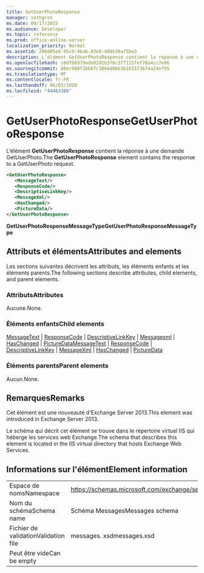 ```yaml
---
title: GetUserPhotoResponse
manager: sethgros
ms.date: 09/17/2015
ms.audience: Developer
ms.topic: reference
ms.prod: office-online-server
localization_priority: Normal
ms.assetid: 29b085e8-95c0-4ba6-83e8-40de36a75be3
description: L’élément GetUserPhotoResponse contient la réponse à une demande GetUserPhoto.
ms.openlocfilehash: c0dfb6979ade0192b376c3f7115fef78a4cc7e06
ms.sourcegitcommit: 88ec988f2bb67c1866d06b361615f3674a24e795
ms.translationtype: MT
ms.contentlocale: fr-FR
ms.lasthandoff: 06/03/2020
ms.locfileid: "44463306"
---
```

# <a name="getuserphotoresponse"></a><span data-ttu-id="65784-103">GetUserPhotoResponse</span><span class="sxs-lookup"><span data-stu-id="65784-103">GetUserPhotoResponse</span></span>

<span data-ttu-id="65784-104">L’élément **GetUserPhotoResponse** contient la réponse à une demande GetUserPhoto.</span><span class="sxs-lookup"><span data-stu-id="65784-104">The **GetUserPhotoResponse** element contains the response to a GetUserPhoto request.</span></span> 
  
```XML
<GetUserPhotoResponse>
   <MessageText/>
   <ResponseCode/>
   <DescriptiveLinkKey/>
   <MessageXml/>
   <HasChanged/>
   <PictureData/>
</GetUserPhotoResponse>
```

 <span data-ttu-id="65784-105">**GetUserPhotoResponseMessageType**</span><span class="sxs-lookup"><span data-stu-id="65784-105">**GetUserPhotoResponseMessageType**</span></span>
## <a name="attributes-and-elements"></a><span data-ttu-id="65784-106">Attributs et éléments</span><span class="sxs-lookup"><span data-stu-id="65784-106">Attributes and elements</span></span>

<span data-ttu-id="65784-107">Les sections suivantes décrivent les attributs, les éléments enfants et les éléments parents.</span><span class="sxs-lookup"><span data-stu-id="65784-107">The following sections describe attributes, child elements, and parent elements.</span></span>
  
### <a name="attributes"></a><span data-ttu-id="65784-108">Attributs</span><span class="sxs-lookup"><span data-stu-id="65784-108">Attributes</span></span>

<span data-ttu-id="65784-109">Aucune.</span><span class="sxs-lookup"><span data-stu-id="65784-109">None.</span></span>
  
### <a name="child-elements"></a><span data-ttu-id="65784-110">Éléments enfants</span><span class="sxs-lookup"><span data-stu-id="65784-110">Child elements</span></span>

<span data-ttu-id="65784-111">[MessageText](messagetext.md)  |  [ResponseCode](responsecode.md)  |  [DescriptiveLinkKey](descriptivelinkkey.md)  |  [Messagexml](messagexml.md)  |  [HasChanged](haschanged.md)  |  [PictureData](picturedata.md)</span><span class="sxs-lookup"><span data-stu-id="65784-111">[MessageText](messagetext.md) | [ResponseCode](responsecode.md) | [DescriptiveLinkKey](descriptivelinkkey.md) | [MessageXml](messagexml.md) | [HasChanged](haschanged.md) | [PictureData](picturedata.md)</span></span>
  
### <a name="parent-elements"></a><span data-ttu-id="65784-112">Éléments parents</span><span class="sxs-lookup"><span data-stu-id="65784-112">Parent elements</span></span>

<span data-ttu-id="65784-113">Aucun.</span><span class="sxs-lookup"><span data-stu-id="65784-113">None.</span></span>
  
## <a name="remarks"></a><span data-ttu-id="65784-114">Remarques</span><span class="sxs-lookup"><span data-stu-id="65784-114">Remarks</span></span>

<span data-ttu-id="65784-115">Cet élément est une nouveauté d'Exchange Server 2013.</span><span class="sxs-lookup"><span data-stu-id="65784-115">This element was introduced in Exchange Server 2013.</span></span>
  
<span data-ttu-id="65784-116">Le schéma qui décrit cet élément se trouve dans le répertoire virtuel IIS qui héberge les services web Exchange.</span><span class="sxs-lookup"><span data-stu-id="65784-116">The schema that describes this element is located in the IIS virtual directory that hosts Exchange Web Services.</span></span>
  
## <a name="element-information"></a><span data-ttu-id="65784-117">Informations sur l'élément</span><span class="sxs-lookup"><span data-stu-id="65784-117">Element information</span></span>

|||
|:-----|:-----|
|<span data-ttu-id="65784-118">Espace de noms</span><span class="sxs-lookup"><span data-stu-id="65784-118">Namespace</span></span>  <br/> |https://schemas.microsoft.com/exchange/services/2006/messages  <br/> |
|<span data-ttu-id="65784-119">Nom du schéma</span><span class="sxs-lookup"><span data-stu-id="65784-119">Schema name</span></span>  <br/> |<span data-ttu-id="65784-120">Schéma Messages</span><span class="sxs-lookup"><span data-stu-id="65784-120">Messages schema</span></span>  <br/> |
|<span data-ttu-id="65784-121">Fichier de validation</span><span class="sxs-lookup"><span data-stu-id="65784-121">Validation file</span></span>  <br/> |<span data-ttu-id="65784-122">messages. xsd</span><span class="sxs-lookup"><span data-stu-id="65784-122">messages.xsd</span></span>  <br/> |
|<span data-ttu-id="65784-123">Peut être vide</span><span class="sxs-lookup"><span data-stu-id="65784-123">Can be empty</span></span>  <br/> ||
   

